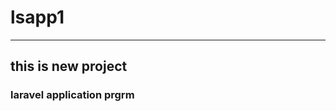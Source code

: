 <html>
  <body>
    <h1>lsapp1</h1>
    <hr>
    <h2>this is new project</h2>
    <h3>laravel application prgrm</h3>
  </body>
  </html>
  

